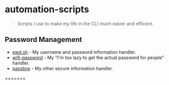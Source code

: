 # automation-scripts
> Scripts I use to make my life in the CLI much easier and efficent.

## Password Management
-	[pwd.sh](https://github.com/drduh/pwd.sh) - My username and password information handler.
-	[wifi-password](https://github.com/rauchg/wifi-password) - My "I'm too lazy to get the actual password for people" handler.
- 	[passbox](https://github.com/RobBollons/passbox) - My other secure information handler.

=======
